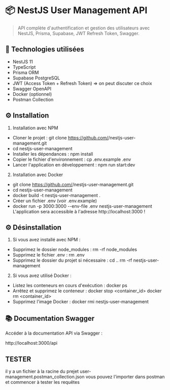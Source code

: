 # 📦 NestJS User Management API

> API complète d'authentification et gestion des utilisateurs avec NestJS, Prisma, Supabase, JWT Refresh Token, Swagger.

## 🚀 Technologies utilisées

- NestJS 11
- TypeScript
- Prisma ORM
- Supabase PostgreSQL
- JWT (Access Token + Refresh Token)  => on peut discuter ce choix  
- Swagger OpenAPI
- Docker (optionnel)
- Postman Collection



## ⚙️ Installation

1. Installation avec NPM

- Cloner le projet :
   git clone https://github.com/<your-username>/nestjs-user-management.git
-  cd nestjs-user-management
- Installer les dépendances :
   npm install
- Copier le fichier d'environnement :
   cp .env.example .env
- Lancer l'application en développement :
   npm run start:dev

2. Installation avec Docker

- git clone https://github.com/<ton-utilisateur>/nestjs-user-management.git
- cd nestjs-user-management
- docker build -t nestjs-user-management .
- Créer un fichier .env (voir .env.example)
- docker run -p 3000:3000 --env-file .env nestjs-user-management
L'application sera accessible à l'adresse http://localhost:3000 !


## ⚙️ Désinstallation

1. Si vous avez installé avec NPM :

- Supprimez le dossier node_modules :
rm -rf node_modules
- Supprimez le fichier .env :
rm .env
- Supprimez le dossier du projet si nécessaire :
cd ..
rm -rf nestjs-user-management

2. Si vous avez utilisé Docker :

- Listez les conteneurs en cours d'exécution :
docker ps
- Arrêtez et supprimez le conteneur :
docker stop <container_id>
docker rm <container_id>
- Supprimez l'image Docker :
docker rmi nestjs-user-management

## 📚 Documentation Swagger

Accéder à la documentation API via Swagger :

http://localhost:3000/api

##  TESTER 

il y a un fichier  à la racine du prejet user-management.postman_collection.json
vous pouvez l'importer dans postman et commencer à tester les requêtes